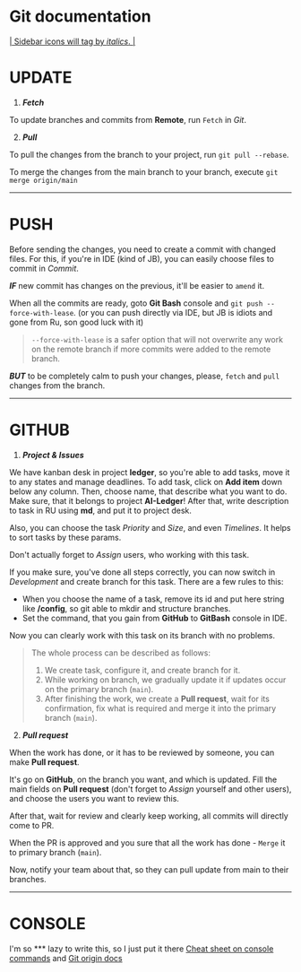 # Git documentation
<u>| Sidebar icons will tag by _italics_. |</u>
# UPDATE
1. ***Fetch***

To update branches and commits from **Remote**, run `Fetch` in _Git_.

2. ***Pull***

To pull the changes from the branch to your project, run `git pull --rebase`.

To merge the changes from the main branch to your branch, execute `git merge origin/main`

---
# PUSH
Before sending the changes, you need to create a commit with changed files.
For this, if you're in IDE (kind of JB), you can easily choose files to
commit in _Commit_.

***IF*** new commit has changes on the previous, it'll be easier to `amend` it.

When all the commits are ready, goto **Git Bash** console and `git push --force-with-lease`.
(or you can push directly via IDE, but JB is idiots and gone from Ru, son good luck with it)
> `--force-with-lease` is a safer option that will not overwrite
> any work on the remote branch if more commits were added to the
> remote branch.

***BUT*** to be completely calm to push your changes, please,
`fetch` and `pull` changes from the branch.

---
# GITHUB
1. ***Project & Issues***

We have kanban desk in project **ledger**, so you're able to add tasks,
move it to any states and manage deadlines.
To add task, click on **Add item** down below any column. Then, choose name,
that describe what you want to do. Make sure, that it belongs to project **AI-Ledger**!
After that, write description to task in RU using **md**, and put it to project desk.

Also, you can choose the task _Priority_ and _Size_, and even _Timelines_.
It helps to sort tasks by these params.

Don't actually forget to _Assign_ users, who working with this task.

If you make sure, you've done all steps correctly, you can now switch in _Development_
and create branch for this task. There are a few rules to this:
- When you choose the name of a task, remove its id and put here string like **/config**,
so git able to mkdir and structure branches.
- Set the command, that you gain from **GitHub** to **GitBash** console in IDE.

Now you can clearly work with this task on its branch with no problems.
> The whole process can be described as follows:
> 1. We create task, configure it, and create branch for it.
> 2. While working on branch, we gradually update it if updates occur on
> the primary branch (`main`).
> 3. After finishing the work, we create a **Pull request**, wait for its
> confirmation, fix what is required and merge it into the primary branch (`main`).

2. ***Pull request***

When the work has done, or it has to be reviewed by someone, you can make **Pull request**.

It's go on **GitHub**, on the branch you want, and which is updated.
Fill the main fields on **Pull request** (don't forget to _Assign_ yourself and
other users), and choose the users you want to review this.

After that, wait for review and clearly keep working, all commits will directly
come to PR.

When the PR is approved and you sure that all the work has done -
`Merge` it to primary branch (`main`).

Now, notify your team about that, so they can pull update from main to their branches.

---
# CONSOLE
I'm so *** lazy to write this, so I just put it there [Cheat sheet on console commands](https://github.com/Oxana-S/Git-Help/blob/main/Шпаргалка%20по%20консольным%20командам%20Git.md) and [Git origin docs](https://git-scm.com/docs)